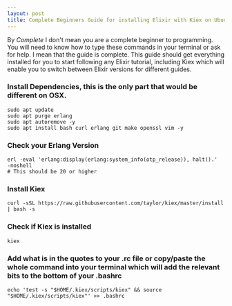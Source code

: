 ```yaml
---
layout: post
title: Complete Beginners Guide for installing Elixir with Kiex on Ubuntu 18.04
---
```


By _Complete_ I don't mean you are a complete beginner to programming. You will
need to know how to type these commands in your terminal or ask for help. I mean
that the guide is complete. This guide should get everything installed for you
to start following any Elixir tutorial, including Kiex which will enable you to
switch between Elixir versions for different guides.

### Install Dependencies, this is the only part that would be different on OSX.

```shell
sudo apt update
sudo apt purge erlang
sudo apt autoremove -y
sudo apt install bash curl erlang git make openssl vim -y
```

### Check your Erlang Version

```shell
erl -eval 'erlang:display(erlang:system_info(otp_release)), halt().'  -noshell
# This should be 20 or higher
```

### Install Kiex

```shell
curl -sSL https://raw.githubusercontent.com/taylor/kiex/master/install | bash -s
```

### Check if Kiex is installed

```shell
kiex
```

### Add what is in the quotes to your .rc file or copy/paste the whole command into your terminal which will add the relevant bits to the bottom of your .bashrc

```shell
echo 'test -s "$HOME/.kiex/scripts/kiex" && source "$HOME/.kiex/scripts/kiex"' >> .bashrc
```
